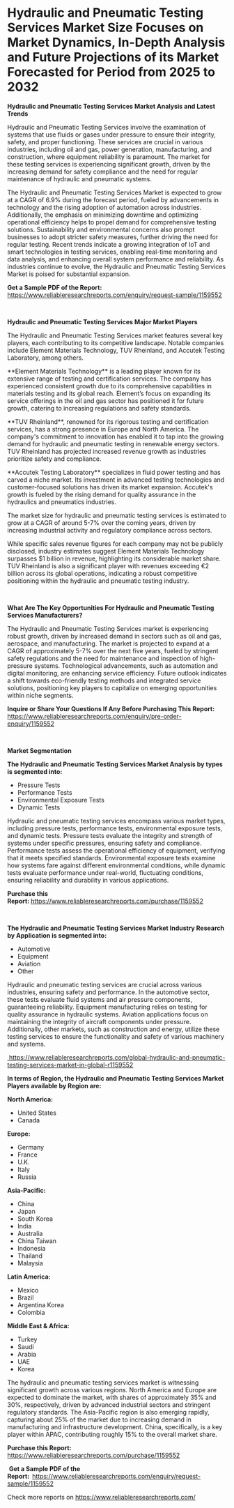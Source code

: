 <p><h1>Hydraulic and Pneumatic Testing Services Market Size Focuses on Market Dynamics, In-Depth Analysis and Future Projections of its Market Forecasted for Period from 2025 to 2032</h1></p><p><strong>Hydraulic and Pneumatic Testing Services Market Analysis and Latest Trends</strong></p>
<p><p>Hydraulic and Pneumatic Testing Services involve the examination of systems that use fluids or gases under pressure to ensure their integrity, safety, and proper functioning. These services are crucial in various industries, including oil and gas, power generation, manufacturing, and construction, where equipment reliability is paramount. The market for these testing services is experiencing significant growth, driven by the increasing demand for safety compliance and the need for regular maintenance of hydraulic and pneumatic systems.</p><p>The Hydraulic and Pneumatic Testing Services Market is expected to grow at a CAGR of 6.9% during the forecast period, fueled by advancements in technology and the rising adoption of automation across industries. Additionally, the emphasis on minimizing downtime and optimizing operational efficiency helps to propel demand for comprehensive testing solutions. Sustainability and environmental concerns also prompt businesses to adopt stricter safety measures, further driving the need for regular testing. Recent trends indicate a growing integration of IoT and smart technologies in testing services, enabling real-time monitoring and data analysis, and enhancing overall system performance and reliability. As industries continue to evolve, the Hydraulic and Pneumatic Testing Services Market is poised for substantial expansion.</p></p>
<p><strong>Get a Sample PDF of the Report:&nbsp;</strong> <a href="https://www.reliableresearchreports.com/enquiry/request-sample/1159552?utm_campaign=3061&utm_medium=2&utm_source=Github&utm_content=ia&utm_term=22032025&utm_id=hydraulic-and-pneumatic-testing-services">https://www.reliableresearchreports.com/enquiry/request-sample/1159552</a></p>
<p>&nbsp;</p>
<p><strong>Hydraulic and Pneumatic Testing Services Major Market Players</strong></p>
<p><p>The Hydraulic and Pneumatic Testing Services market features several key players, each contributing to its competitive landscape. Notable companies include Element Materials Technology, TUV Rheinland, and Accutek Testing Laboratory, among others.</p><p>**Element Materials Technology** is a leading player known for its extensive range of testing and certification services. The company has experienced consistent growth due to its comprehensive capabilities in materials testing and its global reach. Element’s focus on expanding its service offerings in the oil and gas sector has positioned it for future growth, catering to increasing regulations and safety standards.</p><p>**TUV Rheinland**, renowned for its rigorous testing and certification services, has a strong presence in Europe and North America. The company's commitment to innovation has enabled it to tap into the growing demand for hydraulic and pneumatic testing in renewable energy sectors. TUV Rheinland has projected increased revenue growth as industries prioritize safety and compliance.</p><p>**Accutek Testing Laboratory** specializes in fluid power testing and has carved a niche market. Its investment in advanced testing technologies and customer-focused solutions has driven its market expansion. Accutek's growth is fueled by the rising demand for quality assurance in the hydraulics and pneumatics industries.</p><p>The market size for hydraulic and pneumatic testing services is estimated to grow at a CAGR of around 5-7% over the coming years, driven by increasing industrial activity and regulatory compliance across sectors.</p><p>While specific sales revenue figures for each company may not be publicly disclosed, industry estimates suggest Element Materials Technology surpasses $1 billion in revenue, highlighting its considerable market share. TUV Rheinland is also a significant player with revenues exceeding €2 billion across its global operations, indicating a robust competitive positioning within the hydraulic and pneumatic testing industry.</p></p>
<p>&nbsp;</p>
<p><strong>What Are The Key Opportunities For Hydraulic and Pneumatic Testing Services Manufacturers?</strong></p>
<p><p>The Hydraulic and Pneumatic Testing Services market is experiencing robust growth, driven by increased demand in sectors such as oil and gas, aerospace, and manufacturing. The market is projected to expand at a CAGR of approximately 5-7% over the next five years, fueled by stringent safety regulations and the need for maintenance and inspection of high-pressure systems. Technological advancements, such as automation and digital monitoring, are enhancing service efficiency. Future outlook indicates a shift towards eco-friendly testing methods and integrated service solutions, positioning key players to capitalize on emerging opportunities within niche segments.</p></p>
<p><strong>Inquire or Share Your Questions If Any Before Purchasing This Report:</strong> <a href="https://www.reliableresearchreports.com/enquiry/pre-order-enquiry/1159552?utm_campaign=3061&utm_medium=2&utm_source=Github&utm_content=ia&utm_term=22032025&utm_id=hydraulic-and-pneumatic-testing-services">https://www.reliableresearchreports.com/enquiry/pre-order-enquiry/1159552</a></p>
<p>&nbsp;</p>
<p><strong>Market Segmentation</strong></p>
<p><strong>The Hydraulic and Pneumatic Testing Services Market Analysis by types is segmented into:</strong></p>
<p><ul><li>Pressure Tests</li><li>Performance Tests</li><li>Environmental Exposure Tests</li><li>Dynamic Tests</li></ul></p>
<p><p>Hydraulic and pneumatic testing services encompass various market types, including pressure tests, performance tests, environmental exposure tests, and dynamic tests. Pressure tests evaluate the integrity and strength of systems under specific pressures, ensuring safety and compliance. Performance tests assess the operational efficiency of equipment, verifying that it meets specified standards. Environmental exposure tests examine how systems fare against different environmental conditions, while dynamic tests evaluate performance under real-world, fluctuating conditions, ensuring reliability and durability in various applications.</p></p>
<p><strong>Purchase this Report:&nbsp;</strong><a href="https://www.reliableresearchreports.com/purchase/1159552?utm_campaign=3061&utm_medium=2&utm_source=Github&utm_content=ia&utm_term=22032025&utm_id=hydraulic-and-pneumatic-testing-services">https://www.reliableresearchreports.com/purchase/1159552</a></p>
<p>&nbsp;</p>
<p><strong>The Hydraulic and Pneumatic Testing Services Market Industry Research by Application is segmented into:</strong></p>
<p><ul><li>Automotive</li><li>Equipment</li><li>Aviation</li><li>Other</li></ul></p>
<p><p>Hydraulic and pneumatic testing services are crucial across various industries, ensuring safety and performance. In the automotive sector, these tests evaluate fluid systems and air pressure components, guaranteeing reliability. Equipment manufacturing relies on testing for quality assurance in hydraulic systems. Aviation applications focus on maintaining the integrity of aircraft components under pressure. Additionally, other markets, such as construction and energy, utilize these testing services to ensure the functionality and safety of various machinery and systems.</p></p>
<p><a href="https://www.reliableresearchreports.com/global-hydraulic-and-pneumatic-testing-services-market-in-global-r1159552?utm_campaign=3061&utm_medium=2&utm_source=Github&utm_content=ia&utm_term=22032025&utm_id=hydraulic-and-pneumatic-testing-services">&nbsp;https://www.reliableresearchreports.com/global-hydraulic-and-pneumatic-testing-services-market-in-global-r1159552</a></p>
<p><strong>In terms of Region, the Hydraulic and Pneumatic Testing Services Market Players available by Region are:</strong></p>
<p>
    <p> <strong> North America: </strong>
        <ul>
            <li>United States</li>
            <li>Canada</li>
        </ul>
        </p> 
    <p> <strong> Europe: </strong>
        <ul>
            <li>Germany</li>
            <li>France</li>
            <li>U.K.</li>
            <li>Italy</li>
            <li>Russia</li>
        </ul>
        </p> 
    <p> <strong> Asia-Pacific: </strong>
        <ul>
            <li>China</li>
            <li>Japan</li>
            <li>South Korea</li>
            <li>India</li>
            <li>Australia</li>
            <li>China Taiwan</li>
            <li>Indonesia</li>
            <li>Thailand</li>
            <li>Malaysia</li>
        </ul>
        </p> 
    <p> <strong> Latin America: </strong>
        <ul>
            <li>Mexico</li>
            <li>Brazil</li>
            <li>Argentina Korea</li>
            <li>Colombia</li>
        </ul>
        </p> 
    <p> <strong> Middle East & Africa: </strong>
        <ul>
            <li>Turkey</li>
            <li>Saudi</li>
            <li>Arabia</li>
            <li>UAE</li>
            <li>Korea</li>
        </ul>
    </p>
    </p>
<p><p>The hydraulic and pneumatic testing services market is witnessing significant growth across various regions. North America and Europe are expected to dominate the market, with shares of approximately 35% and 30%, respectively, driven by advanced industrial sectors and stringent regulatory standards. The Asia-Pacific region is also emerging rapidly, capturing about 25% of the market due to increasing demand in manufacturing and infrastructure development. China, specifically, is a key player within APAC, contributing roughly 15% to the overall market share.</p></p>
<p><strong>Purchase this Report: </strong><a href="https://www.reliableresearchreports.com/purchase/1159552?utm_campaign=3061&utm_medium=2&utm_source=Github&utm_content=ia&utm_term=22032025&utm_id=hydraulic-and-pneumatic-testing-services">https://www.reliableresearchreports.com/purchase/1159552</a></p>
<p>&nbsp;<strong>Get a Sample PDF of the Report:&nbsp;&nbsp;</strong><a href="https://www.reliableresearchreports.com/enquiry/request-sample/1159552?utm_campaign=3061&utm_medium=2&utm_source=Github&utm_content=ia&utm_term=22032025&utm_id=hydraulic-and-pneumatic-testing-services">https://www.reliableresearchreports.com/enquiry/request-sample/1159552</a></p>
<p><strong></strong></p>
<p>Check more reports on <a href="https://www.reliableresearchreports.com/?utm_campaign=3061&utm_medium=2&utm_source=Github&utm_content=ia&utm_term=22032025&utm_id=hydraulic-and-pneumatic-testing-services">https://www.reliableresearchreports.com/</a></p>